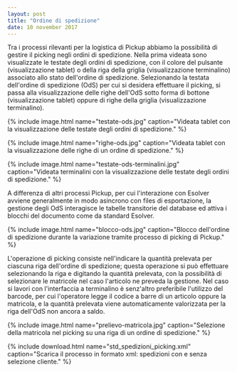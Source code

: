 ```yaml
---
layout: post
title: "Ordine di spedizione"
date: 10 november 2017
---
```


Tra i processi rilevanti per la logistica di Pickup abbiamo la possibilità di gestire il picking negli ordini di spedizione.
Nella prima videata sono visualizzate le testate degli ordini di spedizione, con il colore del pulsante (visualizzazione tablet) o 
della riga della griglia (visualizzazione terminalino) associato allo stato dell'ordine di spedizione. Selezionando la testata dell'ordine di spedizione (OdS) per cui si desidera effettuare il picking, 
si passa alla visualizzazione delle righe dell'OdS sotto forma di bottone (visualizzazione tablet) oppure di righe della griglia (visualizzazione terminalino).

{% include image.html name="testate-ods.jpg" caption="Videata tablet con la visualizzazione delle testate degli ordini di spedizione." %}

{% include image.html name="righe-ods.jpg" caption="Videata tablet con la visualizzazione delle righe di un ordine di spedizione." %}

{% include image.html name="testate-ods-terminalini.jpg" caption="Videata terminalini con la visualizzazione delle testate degli ordini di spedizione." %}

A differenza di altri processi Pickup, per cui l'interazione con Esolver avviene generalmente in modo asincrono con files di esportazione, la gestione degli OdS interagisce le tabelle transitorie del database ed attiva i blocchi del documento come da standard Esolver.

{% include image.html name="blocco-ods.jpg" caption="Blocco dell'ordine di spedizione durante la variazione tramite processo di picking di Pickup." %}

L'operazione di picking consiste nell'indicare la quantità prelevata per ciascuna riga dell'ordine di spedizione; questa operazione si può effettuare selezionando la riga e digitando la quantità prelevata, con la possibilità di selezionare le matricole nel caso l'articolo ne preveda la gestione. Nel caso si lavori con l'interfaccia a terminalino è senz'altro preferibile l'utilizzo del barcode, per cui l'operatore legge il codice a barre di un articolo oppure la matricola, e la quantità prelevata viene automaticamente valorizzata per la riga dell'OdS non ancora a saldo.

{% include image.html name="prelievo-matricola.jpg" caption="Selezione della matricola nel picking su una riga di un ordine di spedizione." %}


{% include download.html name="std_spedizioni_picking.xml" caption="Scarica il processo in formato xml: spedizioni con e senza selezione cliente." %}